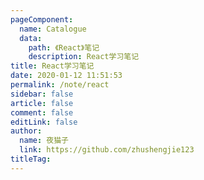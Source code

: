```yaml
---
pageComponent: 
  name: Catalogue
  data: 
    path: 《React》笔记
    description: React学习笔记
title: React学习笔记
date: 2020-01-12 11:51:53
permalink: /note/react
sidebar: false
article: false
comment: false
editLink: false
author: 
  name: 夜猫子
  link: https://github.com/zhushengjie123
titleTag: 
---
```

